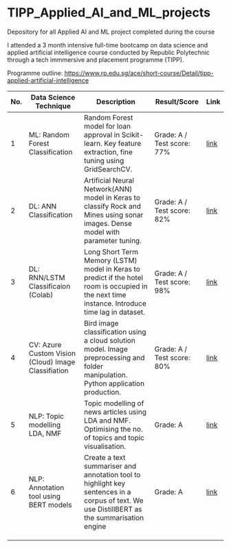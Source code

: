 # TIPP_Applied_AI_and_ML_projects
Depository for all Applied AI and ML project completed  during the course

I attended a 3 month intensive full-time bootcamp on data science and applied artificial intelligence course 
conducted by Republic Polytechnic through a tech immmersive and placement programme (TIPP).  
  
Programme outline: https://www.rp.edu.sg/ace/short-course/Detail/tipp-applied-artificial-intelligence  
  
  
| No.  |Data Science Technique   | Description   |Result/Score   |Link|
|---|---|---|---|---|
| 1 | ML: Random Forest Classification  |Random Forest model for loan approval in Scikit-learn. Key feature extraction, fine tuning using GridSearchCV.| Grade: A / Test score: 77%   |[link](https://github.com/EuginLee/TIPP_Applied_AI_and_ML_projects/tree/master/1_random_forest_classification)  |
| 2 | DL: ANN Classification  |Artificial Neural Network(ANN) model in Keras to classify Rock and Mines using sonar images. Dense model with parameter tuning. | Grade: A / Test score: 82%  |[link](https://github.com/EuginLee/TIPP_Applied_AI_and_ML_projects/tree/master/2_ANN_deep_learning_classification)  |
| 3 | DL: RNN/LSTM Classificaion (Colab)  | Long Short Term Memory (LSTM) model in Keras to predict if the hotel room is occupied in the next time instance. Introduce time lag in dataset.    | Grade: A / Test score: 98%  |[link](https://github.com/EuginLee/TIPP_Applied_AI_and_ML_projects/tree/master/3_LSTM_deep_learning_classification)  |
| 4 | CV: Azure Custom Vision (Cloud) Image Classifiation  | Bird image classification using a cloud solution model. Image preprocessing and folder manipulation. Python application production.  |Grade: A / Test score: 80%   |[link](https://github.com/EuginLee/TIPP_Applied_AI_and_ML_projects/tree/master/4_CV_Azure_Custom_Vision_image_classification)  |
|  5 | NLP: Topic modelling LDA, NMF  | Topic modelling of news articles using LDA and NMF. Optimising the no. of topics and topic visualisation.  | Grade: A  |[link](https://github.com/EuginLee/TIPP_Applied_AI_and_ML_projects/tree/master/5_NLP_topic_modelling_LDA_NMF)  |
| 6 | NLP: Annotation tool using BERT models   | Create a text summariser and annotation tool to highlight key sentences in a corpus of text. We use DistillBERT as the summarisation engine |Grade: A |[link](https://github.com/koayst/rp_capstone)  |
|   |   |   |   |
|   |   |   |   |
|   |   |   |   |
